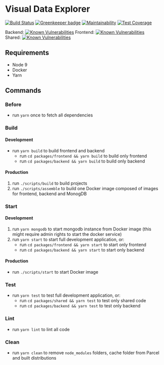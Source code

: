 # Visual Data Explorer

[![Build Status](https://travis-ci.com/floric/Masterthesis_Prototype.svg?branch=master)](https://travis-ci.com/floric/Masterthesis_Prototype)
[![Greenkeeper badge](https://badges.greenkeeper.io/floric/Masterthesis_Prototype.svg)](https://greenkeeper.io/)
[![Maintainability](https://api.codeclimate.com/v1/badges/11ca2c9099496836609c/maintainability)](https://codeclimate.com/github/floric/Masterthesis_Prototype/maintainability)
[![Test Coverage](https://api.codeclimate.com/v1/badges/11ca2c9099496836609c/test_coverage)](https://codeclimate.com/github/floric/Masterthesis_Prototype/test_coverage)

Backend: [![Known Vulnerabilities](https://snyk.io/test/github/floric/Masterthesis_Prototype/badge.svg?targetFile=packages/backend/package.json)](https://snyk.io/test/github/floric/Masterthesis_Prototype) Frontend: [![Known Vulnerabilities](https://snyk.io/test/github/floric/Masterthesis_Prototype/badge.svg?targetFile=packages/frontend/package.json)](https://snyk.io/test/github/floric/Masterthesis_Prototype) Shared: [![Known Vulnerabilities](https://snyk.io/test/github/floric/Masterthesis_Prototype/badge.svg?targetFile=packages/shared/package.json)](https://snyk.io/test/github/floric/Masterthesis_Prototype)

## Requirements

- Node 9
- Docker
- Yarn

## Commands

### Before

- run `yarn` once to fetch all dependencies

### Build

#### Development

- run `yarn build` to build frontend and backend
  - run `cd packages/frontend && yarn build` to build only frontend
  - run `cd packages/backend && yarn build` to build only backend

#### Production

1.  run `./scripts/build` to build projects
2.  run `./scripts/assemble` to build one Docker image composed of images for frontend, backend and MonogDB

### Start

#### Development

1.  run `yarn mongodb` to start mongodb instance from Docker image (this might require admin rights to start the docker service)
2.  run `yarn start` to start full development application, or:
    - run `cd packages/frontend && yarn start` to start only frontend
    - run `cd packages/backend && yarn start` to start only backend

#### Production

- run `./scripts/start` to start Docker image

### Test

- run `yarn test` to test full development application, or:
  - run `cd packages/shared && yarn test` to test only shared code
  - run `cd packages/backend && yarn test` to test only backend

### Lint

- run `yarn lint` to lint all code

### Clean

- run `yarn clean` to remove `node_modules` folders, cache folder from Parcel and built distributions
